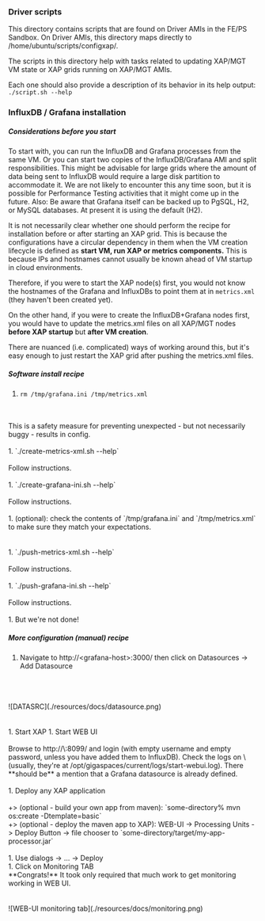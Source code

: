 ### Driver scripts

This directory contains scripts that are found on Driver AMIs in the FE/PS Sandbox. On Driver AMIs, this directory maps directly to /home/ubuntu/scripts/configxap/.

The scripts in this directory help with tasks related to updating XAP/MGT VM state or XAP grids running on XAP/MGT AMIs.

Each one should also provide a description of its behavior in its help output: `./script.sh --help`

### InfluxDB / Grafana installation 

##### Considerations before you start

To start with, you can run the InfluxDB and Grafana processes from the same VM. Or you can start two copies of the InfluxDB/Grafana AMI and split responsibilities. This might be advisable for large grids where the amount of data being sent to InfluxDB would require a large disk partition to accommodate it. We are not likely to encounter this any time soon, but it is possible for Performance Testing activities that it might come up in the future. Also: Be aware that Grafana itself can be backed up to PgSQL, H2, or MySQL databases. At present it is using the default (H2). 

It is not necessarily clear whether one should perform the recipe for installation before or after starting an XAP grid. This is because the configurations have a circular dependency in them when the VM creation lifecycle is defined as **start VM, run XAP or metrics components.** This is because IPs and hostnames cannot usually be known ahead of VM startup in cloud environments.
 
Therefore, if you were to start the XAP node(s) first, you would not know the hostnames of the Grafana and InfluxDBs to point them at in `metrics.xml` (they haven't been created yet).
  
On the other hand, if you were to create the InfluxDB+Grafana nodes first, you would have to update the metrics.xml files on all XAP/MGT nodes **before XAP startup** but **after VM creation**.

There are nuanced (i.e. complicated) ways of working around this, but it's easy enough to just restart the XAP grid after pushing the metrics.xml files. 

##### Software install recipe

1. `rm /tmp/grafana.ini /tmp/metrics.xml`
<br/>
<br/>This is a safety measure for preventing unexpected - but not necessarily buggy - results in config.
<br/>
<br/>
1. `./create-metrics-xml.sh --help`
<br/>
<br/>Follow instructions.
<br/>
<br/>
1. `./create-grafana-ini.sh --help`
<br/>
<br/>Follow instructions.
<br/>
<br/>
1. (optional): check the contents of `/tmp/grafana.ini` and `/tmp/metrics.xml` to make sure they match your expectations.
<br/>
<br/>
<br/>
1. `./push-metrics-xml.sh --help`
<br/>
<br/>Follow instructions.
<br/>
<br/>
1. `./push-grafana-ini.sh --help`
<br/>
<br/>Follow instructions.
<br/>
<br/>
1. But we're not done!

##### More configuration (manual) recipe

1. Navigate to http://\<grafana-host\>:3000/ then click on Datasources -> Add Datasource
<br/>
<br/>
<br/>
![DATASRC](./resources/docs/datasource.png)
<br/>
<br/>
<br/>
1. Start XAP
1. Start WEB UI
<br/>
<br/>
Browse to http://\<mgt-ui-host\>:8099/ and login (with empty username and empty password, unless you have added them to InfluxDB).
Check the logs on \<mgt-ui-host\> (usually, they're at /opt/gigaspaces/current/logs/start-webui.log). 
There **should be** a mention that a Grafana datasource is already defined.
<br/>
<br/>
1. Deploy any XAP application<br/>
<br/>
+> (optional - build your own app from maven): `some-directory% mvn os:create -Dtemplate=basic`<br/>
+> (optional - deploy the maven app to XAP): WEB-UI -> Processing Units -> Deploy Button -> file chooser to `some-directory/target/my-app-processor.jar`<br/>
<br/>
1. Use dialogs -> ... -> Deploy<br/>
1. Click on Monitoring TAB<br/>
<tr/>
**Congrats!** It took only required that much work to get monitoring working in WEB UI.
<br/>
<br/>
<br/>
![WEB-UI monitoring tab](./resources/docs/monitoring.png)
<br/>
<br/>